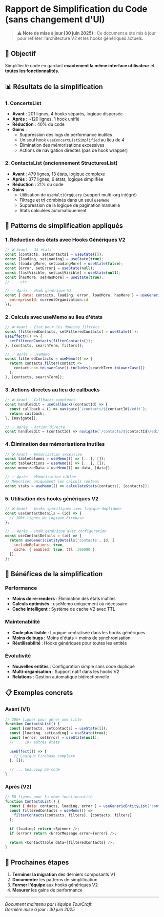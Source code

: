 # Rapport de Simplification du Code (sans changement d'UI)

> ⚠️ **Note de mise à jour (30 juin 2025)** : Ce document a été mis à jour pour refléter l'architecture V2 et les hooks génériques actuels.

## 🎯 Objectif
Simplifier le code en gardant **exactement la même interface utilisateur** et **toutes les fonctionnalités**.

## 📊 Résultats de la simplification

### 1. **ConcertsList** 
- **Avant** : 201 lignes, 4 hooks séparés, logique dispersée
- **Après** : ~120 lignes, 1 hook unifié
- **Réduction** : 40% du code
- **Gains** :
  - Suppression des logs de performance inutiles
  - Un seul hook `useConcertListSimplified` au lieu de 4
  - Élimination des mémorisations excessives
  - Actions de navigation directes (pas de hook wrapper)

### 2. **ContactsList** (anciennement StructuresList)
- **Avant** : 479 lignes, 13 états, logique complexe
- **Après** : 377 lignes, 6 états, logique simplifiée
- **Réduction** : 21% du code
- **Gains** :
  - Utilisation de `useMultiOrgQuery` (support multi-org intégré)
  - Filtrage et tri combinés dans un seul `useMemo`
  - Suppression de la logique de pagination manuelle
  - Stats calculées automatiquement

## 🔧 Patterns de simplification appliqués

### 1. **Réduction des états avec Hooks Génériques V2**
```javascript
// ❌ Avant - 13 états
const [contacts, setContacts] = useState([]);
const [loading, setLoading] = useState(true);
const [loadingMore, setLoadingMore] = useState(false);
const [error, setError] = useState(null);
const [lastVisible, setLastVisible] = useState(null);
const [hasMore, setHasMore] = useState(true);
// ... etc

// ✅ Après - Hook générique V2
const { data: contacts, loading, error, loadMore, hasMore } = useGenericEntityList('contacts', {
  entrepriseId: currentOrganization.id
});
```

### 2. **Calculs avec useMemo au lieu d'états**
```javascript
// ❌ Avant - État pour les données filtrées
const [filteredContacts, setFilteredContacts] = useState([]);
useEffect(() => {
  setFilteredContacts(filterContacts());
}, [contacts, searchTerm, filters]);

// ✅ Après - useMemo
const filteredContacts = useMemo(() => {
  return contacts.filter(contact => 
    contact.nom.toLowerCase().includes(searchTerm.toLowerCase())
  );
}, [contacts, searchTerm]);
```

### 3. **Actions directes au lieu de callbacks**
```javascript
// ❌ Avant - Callbacks complexes
const handleEdit = useCallback((contactId) => {
  const callback = () => navigate(`/contacts/${contactId}/edit`);
  return callback;
}, [navigate]);

// ✅ Après - Action directe
const handleEdit = (contactId) => navigate(`/contacts/${contactId}/edit`);
```

### 4. **Élimination des mémorisations inutiles**
```javascript
// ❌ Avant - Mémorisation excessive
const tableColumns = useMemo(() => [...], []);
const tableActions = useMemo(() => [...], []);
const memoizedData = useMemo(() => data, [data]);

// ✅ Après - Mémorisation ciblée
// Mémoriser uniquement les calculs coûteux
const stats = useMemo(() => calculateStats(contacts), [contacts]);
```

### 5. **Utilisation des hooks génériques V2**
```javascript
// ❌ Avant - Hooks spécifiques avec logique dupliquée
const useContactDetails = (id) => {
  // 100+ lignes de logique Firebase
};

// ✅ Après - Hook générique avec configuration
const useContactDetails = (id) => {
  return useGenericEntityDetails('contacts', id, {
    includeRelations: true,
    cache: { enabled: true, ttl: 300000 }
  });
};
```

## 🚀 Bénéfices de la simplification

### Performance
- **Moins de re-renders** : Élimination des états inutiles
- **Calculs optimisés** : useMemo uniquement où nécessaire
- **Cache intelligent** : Système de cache V2 avec TTL

### Maintenabilité
- **Code plus lisible** : Logique centralisée dans les hooks génériques
- **Moins de bugs** : Moins d'états = moins de synchronisation
- **Réutilisabilité** : Hooks génériques pour toutes les entités

### Évolutivité
- **Nouvelles entités** : Configuration simple sans code dupliqué
- **Multi-organisation** : Support natif dans les hooks V2
- **Relations** : Gestion automatique bidirectionnelle

## 📋 Exemples concrets

### Avant (V1)
```javascript
// 200+ lignes pour gérer une liste
function ContactsList() {
  const [contacts, setContacts] = useState([]);
  const [loading, setLoading] = useState(true);
  const [error, setError] = useState(null);
  // ... 10+ autres états
  
  useEffect(() => {
    // Logique Firebase complexe
  }, []);
  
  // ... beaucoup de code
}
```

### Après (V2)
```javascript
// 50 lignes pour la même fonctionnalité
function ContactsList() {
  const { data: contacts, loading, error } = useGenericEntityList('contacts');
  const filteredContacts = useMemo(() => 
    filterContacts(contacts, filters), [contacts, filters]
  );
  
  if (loading) return <Spinner />;
  if (error) return <ErrorMessage error={error} />;
  
  return <ContactTable data={filteredContacts} />;
}
```

## 🎯 Prochaines étapes

1. **Terminer la migration** des derniers composants V1
2. **Documenter** les patterns de simplification
3. **Former l'équipe** aux hooks génériques V2
4. **Mesurer** les gains de performance

---

*Document maintenu par l'équipe TourCraft*  
*Dernière mise à jour : 30 juin 2025*